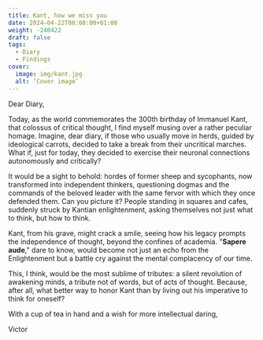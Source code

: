 ```yaml
---
title: Kant, how we miss you
date: 2024–04-22T08:08:00+01:00
weight: -240422
draft: false
tags:
  - Diary
  - Findings
cover:
  image: img/kant.jpg
  alt: ‘Cover image’
---
```


Dear Diary,

Today, as the world commemorates the 300th birthday of Immanuel Kant, that colossus of critical thought, I find myself musing over a rather peculiar homage. Imagine, dear diary, if those who usually move in herds, guided by ideological carrots, decided to take a break from their uncritical marches. What if, just for today, they decided to exercise their neuronal connections autonomously and critically?

It would be a sight to behold: hordes of former sheep and sycophants, now transformed into independent thinkers, questioning dogmas and the commands of the beloved leader with the same fervor with which they once defended them. Can you picture it? People standing in squares and cafes, suddenly struck by Kantian enlightenment, asking themselves not just what to think, but how to think.

Kant, from his grave, might crack a smile, seeing how his legacy prompts the independence of thought, beyond the confines of academia. "**Sapere aude**," dare to know, would become not just an echo from the Enlightenment but a battle cry against the mental complacency of our time.

This, I think, would be the most sublime of tributes: a silent revolution of awakening minds, a tribute not of words, but of acts of thought. Because, after all, what better way to honor Kant than by living out his imperative to think for oneself?

With a cup of tea in hand and a wish for more intellectual daring, 

Victor